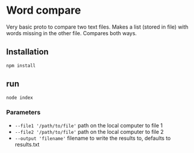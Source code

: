 # Word compare

Very basic proto to compare two text files. Makes a list (stored in file) with words missing in the other file. Compares both ways.

## Installation

`npm install`

## run

`node index`

### Parameters

* `--file1 '/path/to/file'` path on the local computer to file 1
* `--file2 '/path/to/file'` path on the local computer to file 2
* `--output 'filename'` filename to write the results to, defaults to results.txt